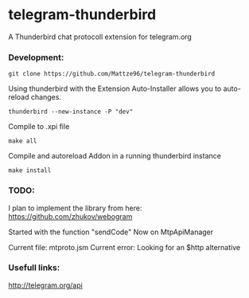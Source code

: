 # telegram-thunderbird
A Thunderbird chat protocoll extension for telegram.org


### Development:
    git clone https://github.com/Mattze96/telegram-thunderbird

Using thunderbird with the Extension Auto-Installer allows you to auto-reload changes.

    thunderbird --new-instance -P "dev"

Compile to .xpi file

    make all

Compile and autoreload Addon in a running thunderbird instance

    make install


### TODO:
I plan to implement the library from here: https://github.com/zhukov/webogram

Started with the function "sendCode"
Now on MtpApiManager

Current file:
mtproto.jsm
Current error:
Looking for an $http alternative

### Usefull links:
http://telegram.org/api
